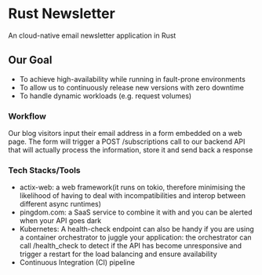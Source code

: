 # Rust Newsletter
An cloud-native email newsletter application in Rust

## Our Goal
* To achieve high-availability while running in fault-prone environments
* To allow us to continuously release new versions with zero downtime
* To handle dynamic workloads (e.g. request volumes)

### Workflow
Our blog visitors input their email address in a form embedded on a web page.
The form will trigger a POST /subscriptions call to our backend API that will actually process the information, store it and send back a response

### Tech Stacks/Tools
* actix-web: a web framework(it runs on tokio, therefore minimising the likelihood of having to deal with incompatibilities and interop between different async runtimes) 
* pingdom.com:  a SaaS service to combine it with and you can be alerted when your API goes dark
* Kubernetes: A health-check endpoint can also be handy if you are using a container orchestrator to juggle your application: the orchestrator can call /health_check to detect if the API has become unresponsive and trigger a restart for the load balancing and ensure availability
* Continuous Integration (CI) pipeline
